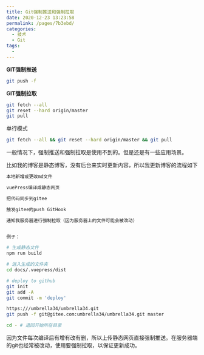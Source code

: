 ```yaml
---
title: Git强制推送和强制拉取
date: 2020-12-23 13:23:58
permalink: /pages/7b3ebd/
categories: 
  - 技术
  - Git
tags: 
  - 
---
```

**GIT强制推送**

```sh
git push -f
```

**GIT强制拉取**

```sh
git fetch --all  
git reset --hard origin/master 
git pull
```

单行模式

```sh
git fetch --all && git reset --hard origin/master && git pull
```



一般情况下，强制推送和强制拉取是使用不到的。但是还是有一些应用场景。

比如我的博客是静态博客，没有后台来实时更新内容，所以我更新博客的流程如下

```sh
本地新增或更改md文件

vuePress编译成静态网页

把代码同步到gitee

触发gitee的push GitHook

通知我服务器进行强制拉取（因为服务器上的文件可能会被改动）


例子：

# 生成静态文件
npm run build

# 进入生成的文件夹
cd docs/.vuepress/dist

# deploy to github
git init
git add -A
git commit -m 'deploy' 

https:///umbrella34/umbrella34.git
git push -f git@gitee.com:umbrella34/umbrella34.git master

cd - # 退回开始所在目录

```

因为文件每次编译后有增有改有删，所以上传静态网页直接强制推送。在服务器端的git也经常被改动，使用要强制拉取，以保证更新成功。


